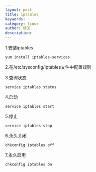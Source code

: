 ```yaml
---
layout: post
title: iptables
keywords: 
category: linux
author: 晴天
description: 
---
```


1.安装iptables

```
yum install iptables-services
```

2.在/etc/sysconfig/iptables文件中配置规则

3.查询状态

```
service iptables status
```

4.启动

```
service iptables start
```

5.停止

```
service iptables stop
```

6.永久关闭

```
chkconfig iptables off
```

7.永久启用

```
chkconfig iptables on
```

